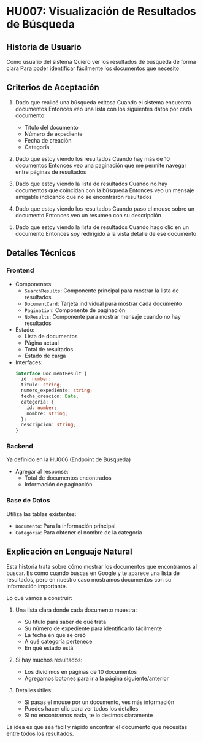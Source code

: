 # HU007: Visualización de Resultados de Búsqueda

## Historia de Usuario
Como usuario del sistema
Quiero ver los resultados de búsqueda de forma clara
Para poder identificar fácilmente los documentos que necesito

## Criterios de Aceptación
1. Dado que realicé una búsqueda exitosa
   Cuando el sistema encuentra documentos
   Entonces veo una lista con los siguientes datos por cada documento:
   - Título del documento
   - Número de expediente
   - Fecha de creación
   - Categoría

2. Dado que estoy viendo los resultados
   Cuando hay más de 10 documentos
   Entonces veo una paginación que me permite navegar entre páginas de resultados

3. Dado que estoy viendo la lista de resultados
   Cuando no hay documentos que coincidan con la búsqueda
   Entonces veo un mensaje amigable indicando que no se encontraron resultados

4. Dado que estoy viendo los resultados
   Cuando paso el mouse sobre un documento
   Entonces veo un resumen con su descripción

5. Dado que estoy viendo la lista de resultados
   Cuando hago clic en un documento
   Entonces soy redirigido a la vista detalle de ese documento

## Detalles Técnicos

### Frontend
- Componentes:
  - `SearchResults`: Componente principal para mostrar la lista de resultados
  - `DocumentCard`: Tarjeta individual para mostrar cada documento
  - `Pagination`: Componente de paginación
  - `NoResults`: Componente para mostrar mensaje cuando no hay resultados
- Estado:
  - Lista de documentos
  - Página actual
  - Total de resultados
  - Estado de carga
- Interfaces:
  ```typescript
  interface DocumentResult {
    id: number;
    titulo: string;
    numero_expediente: string;
    fecha_creacion: Date;
    categoria: {
      id: number;
      nombre: string;
    };
    descripcion: string;
  }
  ```

### Backend
Ya definido en la HU006 (Endpoint de Búsqueda)
- Agregar al response:
  - Total de documentos encontrados
  - Información de paginación

### Base de Datos
Utiliza las tablas existentes:
- `Documento`: Para la información principal
- `Categoria`: Para obtener el nombre de la categoría

## Explicación en Lenguaje Natural
Esta historia trata sobre cómo mostrar los documentos que encontramos al buscar. Es como cuando buscas en Google y te aparece una lista de resultados, pero en nuestro caso mostramos documentos con su información importante.

Lo que vamos a construir:
1. Una lista clara donde cada documento muestra:
   - Su título para saber de qué trata
   - Su número de expediente para identificarlo fácilmente
   - La fecha en que se creó
   - A qué categoría pertenece
   - En qué estado está

2. Si hay muchos resultados:
   - Los dividimos en páginas de 10 documentos
   - Agregamos botones para ir a la página siguiente/anterior

3. Detalles útiles:
   - Si pasas el mouse por un documento, ves más información
   - Puedes hacer clic para ver todos los detalles
   - Si no encontramos nada, te lo decimos claramente

La idea es que sea fácil y rápido encontrar el documento que necesitas entre todos los resultados.